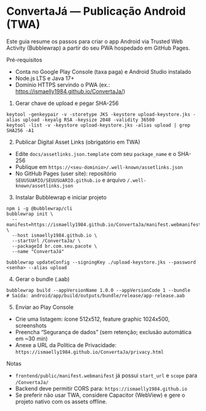 # ConvertaJá — Publicação Android (TWA)

Este guia resume os passos para criar o app Android via Trusted Web Activity (Bubblewrap) a partir do seu PWA hospedado em GitHub Pages.

Pré-requisitos
- Conta no Google Play Console (taxa paga) e Android Studio instalado
- Node.js LTS e Java 17+
- Domínio HTTPS servindo o PWA (ex.: https://ismaelly1984.github.io/ConvertaJa/)

1) Gerar chave de upload e pegar SHA-256
```
keytool -genkeypair -v -storetype JKS -keystore upload-keystore.jks -alias upload -keyalg RSA -keysize 2048 -validity 36500
keytool -list -v -keystore upload-keystore.jks -alias upload | grep SHA256 -A1
```

2) Publicar Digital Asset Links (obrigatório em TWA)
- Edite `docs/assetlinks.json.template` com seu `package_name` e o SHA-256
- Publique em `https://<seu-dominio>/.well-known/assetlinks.json`
- No GitHub Pages (user site): repositório `SEUUSUARIO/SEUUSUARIO.github.io` e arquivo `/.well-known/assetlinks.json`

3) Instalar Bubblewrap e iniciar projeto
```
npm i -g @bubblewrap/cli
bubblewrap init \
  --manifest=https://ismaelly1984.github.io/ConvertaJa/manifest.webmanifest \
  --host ismaelly1984.github.io \
  --startUrl /ConvertaJa/ \
  --packageId br.com.seu.pacote \
  --name "ConvertaJá"

bubblewrap updateConfig --signingKey ./upload-keystore.jks --password <senha> --alias upload
```

4) Gerar o bundle (.aab)
```
bubblewrap build --appVersionName 1.0.0 --appVersionCode 1 --bundle
# Saída: android/app/build/outputs/bundle/release/app-release.aab
```

5) Enviar ao Play Console
- Crie uma listagem: ícone 512x512, feature graphic 1024x500, screenshots
- Preencha “Segurança de dados” (sem retenção; exclusão automática em ~30 min)
- Anexe a URL da Política de Privacidade: `https://ismaelly1984.github.io/ConvertaJa/privacy.html`

Notas
- `frontend/public/manifest.webmanifest` já possui `start_url` e `scope` para `/ConvertaJa/`
- Backend deve permitir CORS para: `https://ismaelly1984.github.io`
- Se preferir não usar TWA, considere Capacitor (WebView) e gere o projeto nativo com os assets offline.

